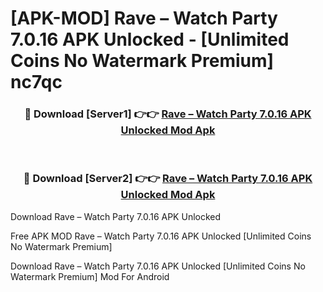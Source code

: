 # [APK-MOD] Rave – Watch Party 7.0.16 APK Unlocked - [Unlimited Coins No Watermark Premium] nc7qc



<div align="center">
<h3>🔴 Download [Server1] 👉👉 <a href="https://momento.my/?title=Rave_–_Watch_Party_7.0.16_APK_Unlocked">Rave – Watch Party 7.0.16 APK Unlocked Mod Apk</a></h3><br>

<h3>🔴 Download [Server2] 👉👉 <a href="https://momento.my/?title=Rave_–_Watch_Party_7.0.16_APK_Unlocked">Rave – Watch Party 7.0.16 APK Unlocked Mod Apk</a></h3>
</div>



Download Rave – Watch Party 7.0.16 APK Unlocked 

Free APK MOD Rave – Watch Party 7.0.16 APK Unlocked [Unlimited Coins No Watermark Premium]

Download Rave – Watch Party 7.0.16 APK Unlocked [Unlimited Coins No Watermark Premium] Mod For Android
